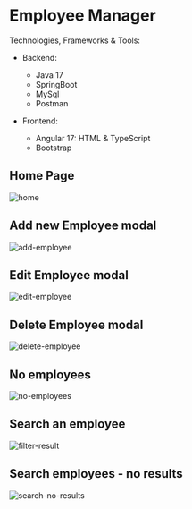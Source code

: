 # Employee Manager
Technologies, Frameworks & Tools:
- Backend:
  - Java 17
  - SpringBoot
  - MySql
  - Postman

- Frontend:
  - Angular 17: HTML & TypeScript
  - Bootstrap

## Home Page
![home](https://github.com/abuindario/employee-manager/assets/92298516/a361f489-3473-4f11-b20d-d3ffaa9a4a15)
## Add new Employee modal
![add-employee](https://github.com/abuindario/employee-manager/assets/92298516/7cd1c119-0bf6-4828-a46b-5b4afc54cc39)
## Edit Employee modal
![edit-employee](https://github.com/abuindario/employee-manager/assets/92298516/a620e071-8f91-4a18-9c0a-f39f017be432)
## Delete Employee modal
![delete-employee](https://github.com/abuindario/employee-manager/assets/92298516/27e58f89-1e6b-4aa8-8abf-d5488d94b7e1)
## No employees
![no-employees](https://github.com/abuindario/employee-manager/assets/92298516/9680e545-3ee1-425e-9782-0e03da1bcf8b)
## Search an employee
![filter-result](https://github.com/abuindario/employee-manager/assets/92298516/1c617dd9-258d-4940-b310-0e5c67e337f4)
## Search employees - no results
![search-no-results](https://github.com/abuindario/employee-manager/assets/92298516/ce397e85-419a-4d00-9061-9372d1660765)
